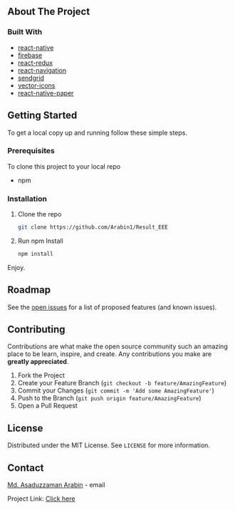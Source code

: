 <!-- ABOUT THE PROJECT -->
## About The Project


### Built With

* [react-native](https://reactnative.dev/docs/getting-started)
* [firebase](https://firebase.google.com/)
* [react-redux](https://react-redux.js.org/)
* [react-navigation](https://reactnavigation.org/)
* [sendgrid](https://sendgrid.com/)
* [vector-icons](https://github.com/oblador/react-native-vector-icons)
* [react-native-paper](https://reactnativepaper.com/)

<!-- GETTING STARTED -->
## Getting Started

To get a local copy up and running follow these simple steps.

### Prerequisites

To clone this project to your local repo
* npm

### Installation

1. Clone the repo
   ```sh
   git clone https://github.com/Arabin1/Result_EEE
   ```
2. Run npm Install
    ```sh
    npm install
    ```
Enjoy.


<!-- ROADMAP -->
## Roadmap

See the [open issues](https://github.com/arabin1/Result_EEE/issues) for a list of proposed features (and known issues).



<!-- CONTRIBUTING -->
## Contributing

Contributions are what make the open source community such an amazing place to be learn, inspire, and create. Any contributions you make are **greatly appreciated**.

1. Fork the Project
2. Create your Feature Branch (`git checkout -b feature/AmazingFeature`)
3. Commit your Changes (`git commit -m 'Add some AmazingFeature'`)
4. Push to the Branch (`git push origin feature/AmazingFeature`)
5. Open a Pull Request



<!-- LICENSE -->
## License

Distributed under the MIT License. See `LICENSE` for more information.



<!-- CONTACT -->
## Contact

[Md. Asaduzzaman Arabin](mailto:aznarabin@gmail.com?subject=From%20Github%20Repo%20) - email


Project Link: [Click here](https://github.com/Arabin1/Result_EEE)


